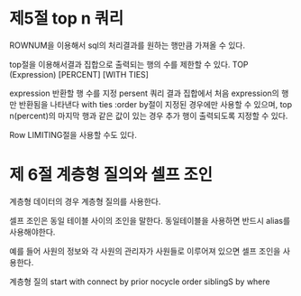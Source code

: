 # 제5절 top n 쿼리

ROWNUM을 이용해서 sql의 처리결과를 원하는 행만큼 가져올 수 있다.

top절을 이용해서결과 집합으로 출력되는 행의 수를 제한할 수 있다.
TOP (Expression) [PERCENT] [WITH TIES]

expression 반환할 행 수를 지정
persent 쿼리 결과 집합에서 처음 expression의 행만 반환됨을 나타낸다
with ties :order by절이 지정된 경우에만 사용할 수 있으며, top n(percent)의 마지막 행과 같은 값이 있는 경우 추가 행이 출력되도록 지정할 수 있다.

Row LIMITING절을 사용할 수도 있다.

# 제 6절 계층형 질의와 셀프 조인

계층형 데이터의 경우 계층형 질의를 사용한다.

셀프 조인은 동일 테이블 사이의 조인을 말한다. 동일테이블을 사용하면 반드시 alias를 사용해야한다.

예를 들어 사원의 정보와 각 사원의 관리자가 사원들로 이루어져 있으면 셀프 조인을 사용한다.

계층형 질의
start with
connect by
prior
nocycle
order siblingS by
where